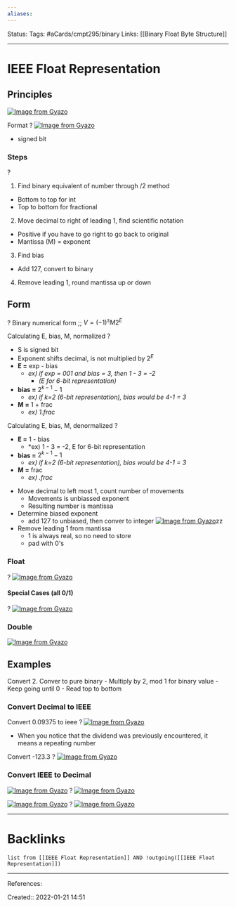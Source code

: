 ```yaml
---
aliases:
---
```

Status:
Tags: #aCards/cmpt295/binary 
Links: [[Binary Float Byte Structure]]
___

# IEEE Float Representation

## Principles
[![Image from Gyazo](https://i.gyazo.com/4769174de634bf760cad5a0a43bb5b83.png)](https://gyazo.com/4769174de634bf760cad5a0a43bb5b83)

Format
?
[![Image from Gyazo](https://i.gyazo.com/a54bbe9f776cb006987cb7be29ac6dc8.png)](https://gyazo.com/a54bbe9f776cb006987cb7be29ac6dc8)
- signed bit
<!--SR:!2022-03-23,3,130-->

### Steps
?
1. Find binary equivalent of number through /2 method
- Bottom to top for int
- Top to bottom for fractional
2. Move decimal to right of leading 1, find scientific notation
- Positive if you have to go right to go back to original
- Mantissa (M) = exponent
3. Find bias
- Add 127, convert to binary
4. Remove leading 1, round mantissa up or down
<!--SR:!2022-04-05,19,130-->

## Form
?
Binary numerical form ;; $V = (-1)^s M2^E$
<!--SR:!2022-03-23,3,130-->

Calculating E, bias, M, normalized
?
- S is signed bit
- Exponent shifts decimal, is not multiplied by $2^E$
- **E =** exp - bias
	- *ex) if exp = 001 and bias = 3, then 1 - 3 = -2*
		-  *(E for 6-bit representation)*
- **bias =** $2^{k-1} - 1$
	- *ex) if k=2 (6-bit representation), bias would be 4-1 = 3*
- **M =** 1 + frac
	- *ex) 1.frac*
<!--SR:!2022-03-21,1,131-->

Calculating E, bias, M, denormalized
?
- **E =** 1 - bias
	- *ex) 1 - 3 = -2, E for 6-bit representation
- **bias =** $2^{k-1} - 1$
	- *ex) if k=2 (6-bit representation), bias would be 4-1 = 3*
- **M =** frac
	- *ex) .frac*
<!--SR:!2022-03-22,1,130-->

- Move decimal to left most 1, count number of movements
	- Movements is unbiassed exponent
	- Resulting number is mantissa
- Determine biased exponent
	- add 127 to unbiased, then conver to integer
	[![Image from Gyazo](https://i.gyazo.com/9cbf8c44d7c819c5f44e0fbb59d3930f.png)](https://gyazo.com/9cbf8c44d7c819c5f44e0fbb59d3930f)zz
- Remove leading 1 from mantissa
	- 1 is always real, so no need to store
	- pad with 0's

### Float
?
[![Image from Gyazo](https://i.gyazo.com/f930f3c87cdc678f6895a8fac6d20bff.png)](https://gyazo.com/f930f3c87cdc678f6895a8fac6d20bff)
<!--SR:!2022-04-07,21,130-->

#### Special Cases (all 0/1)
?
[![Image from Gyazo](https://i.gyazo.com/c82b207423f32e564cead41b8fbf29af.png)](https://gyazo.com/c82b207423f32e564cead41b8fbf29af)
<!--SR:!2022-03-23,3,130-->

### Double
[![Image from Gyazo](https://i.gyazo.com/c096693158cca0cb5351c011f9af736c.png)](https://gyazo.com/c096693158cca0cb5351c011f9af736c)

## Examples
Convert
2. Conver to pure binary
	- Multiply by 2, mod 1 for binary value
	- Keep going until 0
	- Read top to bottom

### Convert Decimal to IEEE
Convert 0.09375 to ieee
?
[![Image from Gyazo](https://i.gyazo.com/90f7a4befbbdeb1504fbe9613d80cfcf.png)](https://gyazo.com/90f7a4befbbdeb1504fbe9613d80cfcf)
- When you notice that the dividend was previously encountered, it means a repeating number
<!--SR:!2022-03-22,1,130-->

Convert -123.3
?
[![Image from Gyazo](https://i.gyazo.com/54238a27a57f46ec62f112ab7e93a884.png)](https://gyazo.com/54238a27a57f46ec62f112ab7e93a884)
<!--SR:!2022-04-06,20,130-->

### Convert IEEE to Decimal
[![Image from Gyazo](https://i.gyazo.com/67a743fea547a35871ef1df8c04cb2d5.png)](https://gyazo.com/67a743fea547a35871ef1df8c04cb2d5)
?
[![Image from Gyazo](https://i.gyazo.com/d924d9b79e05016c9ecbf56b038a3340.png)](https://gyazo.com/d924d9b79e05016c9ecbf56b038a3340)
<!--SR:!2022-04-09,23,150-->

[![Image from Gyazo](https://i.gyazo.com/a6f8825867641c4388b7cdc8536f400b.png)](https://gyazo.com/a6f8825867641c4388b7cdc8536f400b)
?
[![Image from Gyazo](https://i.gyazo.com/a9f0a92b7d439fefa5993b23eb340f07.png)](https://gyazo.com/a9f0a92b7d439fefa5993b23eb340f07)
___
<!--SR:!2022-04-04,18,130-->

# Backlinks
```dataview
list from [[IEEE Float Representation]] AND !outgoing([[IEEE Float Representation]])
```
___
References:

Created:: 2022-01-21 14:51
